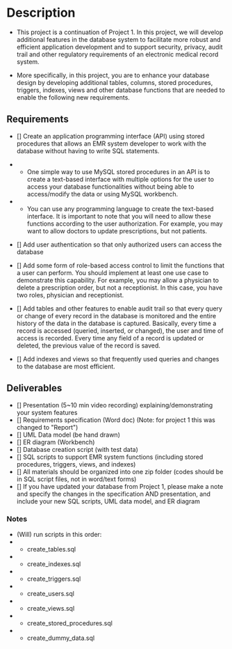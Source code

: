 
# Description

- This project is a continuation of Project 1. In this project, we will develop additional features in the database system to facilitate more robust and efficient application development and to support security, privacy, audit trail and other regulatory requirements of an electronic medical record system.

- More specifically, in this project, you are to enhance your database design by developing additional tables, columns, stored procedures, triggers, indexes, views and other database functions that are needed to enable the following new requirements.

## Requirements

- [] Create an application programming interface (API) using stored procedures that allows an EMR system developer to work with the database without having to write SQL statements.

- - One simple way to use MySQL stored procedures in an API is to create a text-based interface with multiple options for the user to access your database functionalities without being able to access/modify the data or using MySQL workbench.

- - You can use any programming language to create the text-based interface. It is important to note that you will need to allow these functions according to the user authorization. For example, you may want to allow doctors to update prescriptions, but not patients.

- [] Add user authentication so that only authorized users can access the database

- [] Add some form of role-based access control to limit the functions that a user can perform. You should implement at least one use case to demonstrate this capability. For example, you may allow a physician to delete a prescription order, but not a receptionist. In this case, you have two roles, physician and receptionist.

- [] Add tables and other features to enable audit trail so that every query or change of every record in the database is monitored and the entire history of the data in the database is captured. Basically, every time a record is accessed (queried, inserted, or changed), the user and time of access is recorded. Every time any field of a record is updated or deleted, the previous value of the record is saved.

- [] Add indexes and views so that frequently used queries and changes to the database
are most efficient.

## Deliverables

- [] Presentation (5~10 min video recording) explaining/demonstrating your system features
- [] Requirements specification (Word doc) (Note: for project 1 this was changed to "Report")
- [] UML Data model (be hand drawn)
- [] ER diagram (Workbench)
- [] Database creation script (with test data)
- [] SQL scripts to support EMR system functions (including stored procedures, triggers, views, and indexes)
- [] All materials should be organized into one zip folder (codes should be in SQL script files, not in word/text forms)
- [] If you have updated your database from Project 1, please make a note and specify the changes in the specification AND presentation, and include your new SQL scripts, UML data model, and ER diagram

### Notes 

- (Will) run scripts in this order: 
- - create_tables.sql
- - create_indexes.sql
- - create_triggers.sql
- - create_users.sql
- - create_views.sql
- - create_stored_procedures.sql
- - create_dummy_data.sql